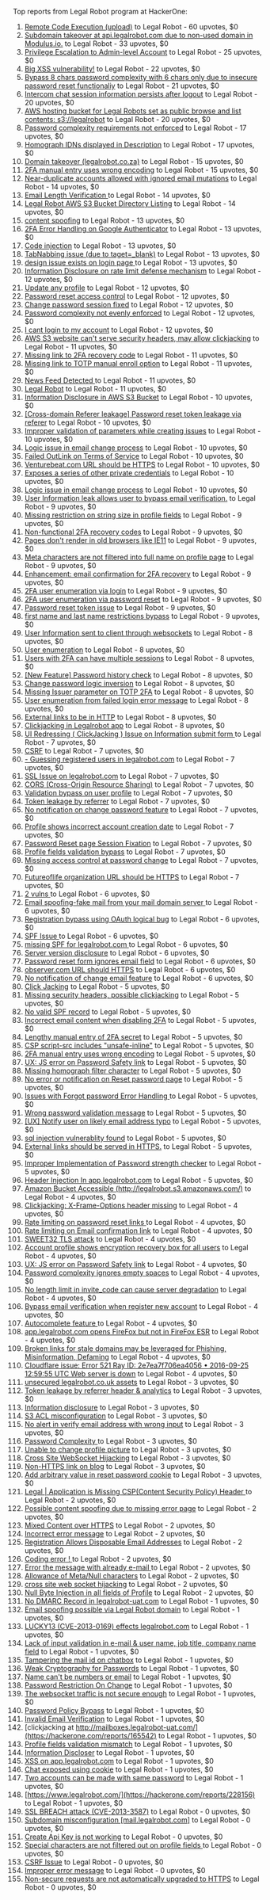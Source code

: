 Top reports from Legal Robot program at HackerOne:

1. [Remote Code Execution (upload)](https://hackerone.com/reports/116575) to Legal Robot - 60 upvotes, $0
2. [Subdomain takeover at api.legalrobot.com due to non-used domain in Modulus.io.](https://hackerone.com/reports/148770) to Legal Robot - 33 upvotes, $0
3. [Privilege Escalation to Admin-level Account](https://hackerone.com/reports/261285) to Legal Robot - 25 upvotes, $0
4. [Big XSS vulnerability!](https://hackerone.com/reports/216330) to Legal Robot - 22 upvotes, $0
5. [Bypass 8 chars password complexity with 6 chars only due to insecure password reset functionaliy](https://hackerone.com/reports/173195) to Legal Robot - 21 upvotes, $0
6. [Intercom chat session information persists after logout](https://hackerone.com/reports/249798) to Legal Robot - 20 upvotes, $0
7. [AWS hosting bucket for Legal Robots set as public browse and list contents: s3://legalrobot](https://hackerone.com/reports/166861) to Legal Robot - 20 upvotes, $0
8. [Password complexity requirements not enforced](https://hackerone.com/reports/191643) to Legal Robot - 17 upvotes, $0
9. [Homograph IDNs displayed in Description](https://hackerone.com/reports/260938) to Legal Robot - 17 upvotes, $0
10. [Domain takeover (legalrobot.co.za)](https://hackerone.com/reports/230525) to Legal Robot - 15 upvotes, $0
11. [2FA manual entry uses wrong encoding](https://hackerone.com/reports/260390) to Legal Robot - 15 upvotes, $0
12. [Near-duplicate accounts allowed with ignored email mutations](https://hackerone.com/reports/171337) to Legal Robot - 14 upvotes, $0
13. [Email Length Verification ](https://hackerone.com/reports/263589) to Legal Robot - 14 upvotes, $0
14. [Legal Robot AWS S3 Bucket Directory Listing](https://hackerone.com/reports/194142) to Legal Robot - 14 upvotes, $0
15. [content spoofing](https://hackerone.com/reports/167380) to Legal Robot - 13 upvotes, $0
16. [2FA Error Handling on Google Authenticator](https://hackerone.com/reports/249695) to Legal Robot - 13 upvotes, $0
17. [Code injection](https://hackerone.com/reports/257207) to Legal Robot - 13 upvotes, $0
18. [TabNabbing issue (due to taget=_blank)](https://hackerone.com/reports/260278) to Legal Robot - 13 upvotes, $0
19. [design issue exists on login page ](https://hackerone.com/reports/264101) to Legal Robot - 13 upvotes, $0
20. [Information Disclosure on rate limit defense mechanism](https://hackerone.com/reports/172296) to Legal Robot - 12 upvotes, $0
21. [Update any profile](https://hackerone.com/reports/260604) to Legal Robot - 12 upvotes, $0
22. [Password reset access control](https://hackerone.com/reports/180895) to Legal Robot - 12 upvotes, $0
23. [Change password session fixed](https://hackerone.com/reports/260751) to Legal Robot - 12 upvotes, $0
24. [Password complexity not evenly enforced](https://hackerone.com/reports/249398) to Legal Robot - 12 upvotes, $0
25. [I cant login to my account](https://hackerone.com/reports/263743) to Legal Robot - 12 upvotes, $0
26. [AWS S3 website can't serve security headers, may allow clickjacking](https://hackerone.com/reports/149572) to Legal Robot - 11 upvotes, $0
27. [Missing link to 2FA recovery code](https://hackerone.com/reports/249346) to Legal Robot - 11 upvotes, $0
28. [Missing link to TOTP manual enroll option](https://hackerone.com/reports/249339) to Legal Robot - 11 upvotes, $0
29. [News Feed Detected ](https://hackerone.com/reports/163730) to Legal Robot - 11 upvotes, $0
30. [Legal Robot](https://hackerone.com/reports/276427) to Legal Robot - 11 upvotes, $0
31. [Information Disclosure in AWS S3 Bucket](https://hackerone.com/reports/163476) to Legal Robot - 10 upvotes, $0
32. [[Cross-domain Referer leakage] Password reset token leakage via referer](https://hackerone.com/reports/253448) to Legal Robot - 10 upvotes, $0
33. [Improper validation of parameters while creating issues](https://hackerone.com/reports/260632) to Legal Robot - 10 upvotes, $0
34. [Logic issue in email change process](https://hackerone.com/reports/266017) to Legal Robot - 10 upvotes, $0
35. [Failed OutLink on Terms of Service](https://hackerone.com/reports/268629) to Legal Robot - 10 upvotes, $0
36. [Venturebeat.com URL should be HTTPS](https://hackerone.com/reports/268612) to Legal Robot - 10 upvotes, $0
37. [Exposes a series of other private credentials](https://hackerone.com/reports/289189) to Legal Robot - 10 upvotes, $0
38. [Logic issue in email change process](https://hackerone.com/reports/265931) to Legal Robot - 10 upvotes, $0
39. [User Information leak allows user to bypass email verification.](https://hackerone.com/reports/163467) to Legal Robot - 9 upvotes, $0
40. [Missing restriction on string size in profile fields](https://hackerone.com/reports/180548) to Legal Robot - 9 upvotes, $0
41. [Non-functional 2FA recovery codes](https://hackerone.com/reports/249337) to Legal Robot - 9 upvotes, $0
42. [Pages don't render in old browsers like IE11](https://hackerone.com/reports/251468) to Legal Robot - 9 upvotes, $0
43. [Meta characters are not filtered into full name on profile page](https://hackerone.com/reports/251469) to Legal Robot - 9 upvotes, $0
44. [Enhancement: email confirmation for 2FA recovery](https://hackerone.com/reports/250082) to Legal Robot - 9 upvotes, $0
45. [2FA user enumeration via login](https://hackerone.com/reports/249467) to Legal Robot - 9 upvotes, $0
46. [2FA user enumeration via password reset](https://hackerone.com/reports/249431) to Legal Robot - 9 upvotes, $0
47. [Password reset token issue](https://hackerone.com/reports/265775) to Legal Robot - 9 upvotes, $0
48. [first name and last name restrictions bypass](https://hackerone.com/reports/260468) to Legal Robot - 9 upvotes, $0
49. [User Information sent to client through websockets](https://hackerone.com/reports/163464) to Legal Robot - 8 upvotes, $0
50. [User enumeration](https://hackerone.com/reports/250457) to Legal Robot - 8 upvotes, $0
51. [Users with 2FA can have multiple sessions](https://hackerone.com/reports/250243) to Legal Robot - 8 upvotes, $0
52. [[New Feature] Password history check](https://hackerone.com/reports/250741) to Legal Robot - 8 upvotes, $0
53. [Change password logic inversion](https://hackerone.com/reports/255679) to Legal Robot - 8 upvotes, $0
54. [Missing Issuer parameter on TOTP 2FA](https://hackerone.com/reports/251200) to Legal Robot - 8 upvotes, $0
55. [User enumeration from failed login error message](https://hackerone.com/reports/257035) to Legal Robot - 8 upvotes, $0
56. [External links to be in HTTP](https://hackerone.com/reports/269288) to Legal Robot - 8 upvotes, $0
57. [Clickjacking in Legalrobot app](https://hackerone.com/reports/270454) to Legal Robot - 8 upvotes, $0
58. [UI Redressing ( ClickJacking ) Issue on Information submit form ](https://hackerone.com/reports/163753) to Legal Robot - 7 upvotes, $0
59. [CSRF](https://hackerone.com/reports/65167) to Legal Robot - 7 upvotes, $0
60. [- Guessing registered users in legalrobot.com](https://hackerone.com/reports/66845) to Legal Robot - 7 upvotes, $0
61. [SSL Issue on legalrobot.com](https://hackerone.com/reports/116805) to Legal Robot - 7 upvotes, $0
62. [CORS (Cross-Origin Resource Sharing)](https://hackerone.com/reports/163491) to Legal Robot - 7 upvotes, $0
63. [Validation bypass on user profile](https://hackerone.com/reports/164687) to Legal Robot - 7 upvotes, $0
64. [Token leakage by referrer](https://hackerone.com/reports/213936) to Legal Robot - 7 upvotes, $0
65. [No notification on change password feature](https://hackerone.com/reports/251526) to Legal Robot - 7 upvotes, $0
66. [Profile shows incorrect account creation date](https://hackerone.com/reports/255021) to Legal Robot - 7 upvotes, $0
67. [Password Reset page Session Fixation](https://hackerone.com/reports/255020) to Legal Robot - 7 upvotes, $0
68. [Profile fields validation bypass](https://hackerone.com/reports/255474) to Legal Robot - 7 upvotes, $0
69. [Missing access control at password change](https://hackerone.com/reports/164648) to Legal Robot - 7 upvotes, $0
70. [Futureoflife organization URL should be HTTPS](https://hackerone.com/reports/260591) to Legal Robot - 7 upvotes, $0
71. [2 vulns ](https://hackerone.com/reports/163677) to Legal Robot - 6 upvotes, $0
72. [Email spoofing-fake mail from your mail domain server ](https://hackerone.com/reports/163501) to Legal Robot - 6 upvotes, $0
73. [Registration bypass using OAuth logical bug](https://hackerone.com/reports/64946) to Legal Robot - 6 upvotes, $0
74. [SPF Issue ](https://hackerone.com/reports/116609) to Legal Robot - 6 upvotes, $0
75. [missing SPF for legalrobot.com ](https://hackerone.com/reports/64561) to Legal Robot - 6 upvotes, $0
76. [Server version disclosure](https://hackerone.com/reports/167041) to Legal Robot - 6 upvotes, $0
77. [Password reset form ignores email field](https://hackerone.com/reports/213180) to Legal Robot - 6 upvotes, $0
78. [observer.com URL should HTTPS](https://hackerone.com/reports/260299) to Legal Robot - 6 upvotes, $0
79. [No notification of change email feature](https://hackerone.com/reports/265930) to Legal Robot - 6 upvotes, $0
80. [Click Jacking](https://hackerone.com/reports/163888) to Legal Robot - 5 upvotes, $0
81. [Missing security headers, possible clickjacking](https://hackerone.com/reports/64645) to Legal Robot - 5 upvotes, $0
82. [No valid SPF record](https://hackerone.com/reports/66385) to Legal Robot - 5 upvotes, $0
83. [Incorrect email content when disabling 2FA](https://hackerone.com/reports/259416) to Legal Robot - 5 upvotes, $0
84. [Lengthy manual entry of 2FA secret](https://hackerone.com/reports/259415) to Legal Robot - 5 upvotes, $0
85. [CSP script-src includes "unsafe-inline"](https://hackerone.com/reports/260648) to Legal Robot - 5 upvotes, $0
86. [2FA manual entry uses wrong encoding](https://hackerone.com/reports/260491) to Legal Robot - 5 upvotes, $0
87. [UX: JS error on Password Safety link](https://hackerone.com/reports/260941) to Legal Robot - 5 upvotes, $0
88. [Missing homograph filter character](https://hackerone.com/reports/268981) to Legal Robot - 5 upvotes, $0
89. [No error or notification on Reset password page](https://hackerone.com/reports/255100) to Legal Robot - 5 upvotes, $0
90. [Issues with Forgot password Error Handling ](https://hackerone.com/reports/259400) to Legal Robot - 5 upvotes, $0
91. [Wrong password validation message](https://hackerone.com/reports/265863) to Legal Robot - 5 upvotes, $0
92. [[UX] Notify user on likely email address typo](https://hackerone.com/reports/255026) to Legal Robot - 5 upvotes, $0
93. [sql injection vulnerablity found](https://hackerone.com/reports/211988) to Legal Robot - 5 upvotes, $0
94. [External links should be served in HTTPS.](https://hackerone.com/reports/272863) to Legal Robot - 5 upvotes, $0
95. [Improper Implementation of Password strength checker](https://hackerone.com/reports/271950) to Legal Robot - 5 upvotes, $0
96. [Header Injection In app.legalrobot.com](https://hackerone.com/reports/264405) to Legal Robot - 5 upvotes, $0
97. [Amazon Bucket Accessible (http://legalrobot.s3.amazonaws.com/)](https://hackerone.com/reports/163599) to Legal Robot - 4 upvotes, $0
98. [Clickjacking: X-Frame-Options header missing](https://hackerone.com/reports/163646) to Legal Robot - 4 upvotes, $0
99. [  Rate limiting on password reset links ](https://hackerone.com/reports/115844) to Legal Robot - 4 upvotes, $0
100. [  Rate limiting on Email confirmation link](https://hackerone.com/reports/115845) to Legal Robot - 4 upvotes, $0
101. [SWEET32 TLS attack](https://hackerone.com/reports/199438) to Legal Robot - 4 upvotes, $0
102. [Account profile shows encryption recovery box for all users](https://hackerone.com/reports/250088) to Legal Robot - 4 upvotes, $0
103. [UX: JS error on Password Safety link](https://hackerone.com/reports/262109) to Legal Robot - 4 upvotes, $0
104. [Password complexity ignores empty spaces](https://hackerone.com/reports/250253) to Legal Robot - 4 upvotes, $0
105. [No length limit in invite_code can cause server degradation](https://hackerone.com/reports/260662) to Legal Robot - 4 upvotes, $0
106. [Bypass email verification when register new account](https://hackerone.com/reports/265749) to Legal Robot - 4 upvotes, $0
107. [Autocomplete feature ](https://hackerone.com/reports/267356) to Legal Robot - 4 upvotes, $0
108. [app.legalrobot.com opens FireFox but not in FireFox ESR](https://hackerone.com/reports/255481) to Legal Robot - 4 upvotes, $0
109. [Broken links for stale domains may be leveraged for Phishing, Misinformation, Defaming](https://hackerone.com/reports/276244) to Legal Robot - 4 upvotes, $0
110. [Cloudflare issue: Error 521 Ray ID: 2e7ea7f706ea4056 • 2016-09-25 12:59:55 UTC Web server is down](https://hackerone.com/reports/171879) to Legal Robot - 4 upvotes, $0
111. [unsecured legalrobot.co.uk assets](https://hackerone.com/reports/163885) to Legal Robot - 3 upvotes, $0
112. [Token leakage by referrer header & analytics](https://hackerone.com/reports/252544) to Legal Robot - 3 upvotes, $0
113. [Information disclosure](https://hackerone.com/reports/261817) to Legal Robot - 3 upvotes, $0
114. [S3 ACL misconfiguration](https://hackerone.com/reports/189023) to Legal Robot - 3 upvotes, $0
115. [No alert in verify email address with wrong input](https://hackerone.com/reports/265619) to Legal Robot - 3 upvotes, $0
116. [Password Complexity ](https://hackerone.com/reports/263728) to Legal Robot - 3 upvotes, $0
117. [Unable to change profile picture](https://hackerone.com/reports/255098) to Legal Robot - 3 upvotes, $0
118. [Cross Site WebSocket Hijacking](https://hackerone.com/reports/211283) to Legal Robot - 3 upvotes, $0
119. [Non-HTTPS link on blog](https://hackerone.com/reports/281274) to Legal Robot - 3 upvotes, $0
120. [Add arbitrary value in reset password cookie](https://hackerone.com/reports/266030) to Legal Robot - 3 upvotes, $0
121. [ Legal | Application is Missing CSP(Content Security Policy) Header ](https://hackerone.com/reports/163676) to Legal Robot - 2 upvotes, $0
122. [Possible content spoofing due to missing error page](https://hackerone.com/reports/164137) to Legal Robot - 2 upvotes, $0
123. [Mixed Content over HTTPS](https://hackerone.com/reports/256649) to Legal Robot - 2 upvotes, $0
124. [Incorrect error message](https://hackerone.com/reports/259742) to Legal Robot - 2 upvotes, $0
125. [Registration Allows Disposable Email Addresses](https://hackerone.com/reports/263846) to Legal Robot - 2 upvotes, $0
126. [Coding error ! ](https://hackerone.com/reports/264023) to Legal Robot - 2 upvotes, $0
127. [Error the message with already e-mail ](https://hackerone.com/reports/265441) to Legal Robot - 2 upvotes, $0
128. [Allowance of Meta/Null characters](https://hackerone.com/reports/274013) to Legal Robot - 2 upvotes, $0
129. [cross site web socket hijacking](https://hackerone.com/reports/274324) to Legal Robot - 2 upvotes, $0
130. [Null Byte Injection in all fields of Profile](https://hackerone.com/reports/255125) to Legal Robot - 2 upvotes, $0
131. [ No DMARC Record in  legalrobot-uat.com](https://hackerone.com/reports/133360) to Legal Robot - 1 upvotes, $0
132. [Email spoofing possible via Legal Robot domain](https://hackerone.com/reports/163475) to Legal Robot - 1 upvotes, $0
133. [LUCKY13 (CVE-2013-0169) effects legalrobot.com](https://hackerone.com/reports/255041) to Legal Robot - 1 upvotes, $0
134. [Lack of input validation in e-mail & user name, job title, company name field](https://hackerone.com/reports/254927) to Legal Robot - 1 upvotes, $0
135. [Tampering the mail id on chatbox](https://hackerone.com/reports/260239) to Legal Robot - 1 upvotes, $0
136. [Weak Cryptography for Passwords](https://hackerone.com/reports/260689) to Legal Robot - 1 upvotes, $0
137. [Name can't be numbers or email](https://hackerone.com/reports/263196) to Legal Robot - 1 upvotes, $0
138. [Password Restriction On Change](https://hackerone.com/reports/262140) to Legal Robot - 1 upvotes, $0
139. [The websocket traffic is not secure enough](https://hackerone.com/reports/178990) to Legal Robot - 1 upvotes, $0
140. [Password Policy Bypass](https://hackerone.com/reports/213767) to Legal Robot - 1 upvotes, $0
141. [Invalid Email Verification](https://hackerone.com/reports/260492) to Legal Robot - 1 upvotes, $0
142. [clickjacking at http://mailboxes.legalrobot-uat.com/](https://hackerone.com/reports/165542) to Legal Robot - 1 upvotes, $0
143. [Profile fields validation mismatch](https://hackerone.com/reports/260316) to Legal Robot - 1 upvotes, $0
144. [Information Discloser](https://hackerone.com/reports/260645) to Legal Robot - 1 upvotes, $0
145. [XSS on app.legalrobot.com](https://hackerone.com/reports/277431) to Legal Robot - 1 upvotes, $0
146. [Chat exposed using cookie](https://hackerone.com/reports/279070) to Legal Robot - 1 upvotes, $0
147. [Two accounts can be made with same password](https://hackerone.com/reports/277213) to Legal Robot - 1 upvotes, $0
148. [https://www.legalrobot.com/](https://hackerone.com/reports/228156) to Legal Robot - 1 upvotes, $0
149. [SSL BREACH attack (CVE-2013-3587)](https://hackerone.com/reports/254895) to Legal Robot - 0 upvotes, $0
150. [Subdomain misconfiguration [mail.legalrobot.com]](https://hackerone.com/reports/250766) to Legal Robot - 0 upvotes, $0
151. [Create Api Key is not working](https://hackerone.com/reports/255025) to Legal Robot - 0 upvotes, $0
152. [Special characters are not filtered out on profile fields ](https://hackerone.com/reports/260838) to Legal Robot - 0 upvotes, $0
153. [CSRF Issue](https://hackerone.com/reports/166231) to Legal Robot - 0 upvotes, $0
154. [Improper error message](https://hackerone.com/reports/263681) to Legal Robot - 0 upvotes, $0
155. [Non-secure requests are not automatically upgraded to HTTPS](https://hackerone.com/reports/164419) to Legal Robot - 0 upvotes, $0
